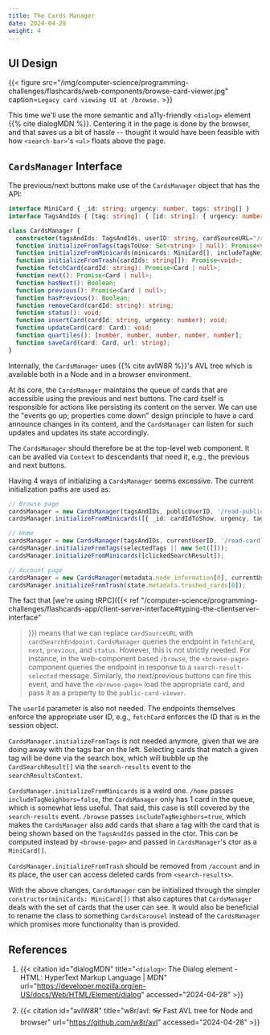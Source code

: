 ```yaml
---
title: The Cards Manager
date: 2024-04-28
weight: 4
---
```


## UI Design

{{< figure
  src="/img/computer-science/programming-challenges/flashcards/web-components/browse-card-viewer.jpg"
  caption=`Legacy card viewing UI at /browse.` >}}

This time we'll use the more semantic and a11y-friendly `<dialog>`
element {{% cite dialogMDN %}}. Centering it in the page is done by the
browser, and that saves us a bit of hassle -- thought it would have been
feasible with how `<search-bar>`'s `<ul>` floats above the page.

## `CardsManager` Interface

The previous/next buttons make use of the `CardsManager` object that has
the API:

```ts
interface MiniCard { _id: string; urgency: number, tags: string[] }
interface TagsAndIds { [tag: string]: { [id: string]: { urgency: number }} }

class CardsManager {
  constructor(tagsAndIds: TagsAndIds, userID: string, cardSourceURL="/read-card", minicards: MiniCard[] = []);
  function initializeFromTags(tagsToUse: Set<string> | null): Promise<void>;
  function initializeFromMinicards(minicards: MiniCard[], includeTagNeighbors=false): Promise<void>;
  function initializeFromTrash(cardIds: string[]): Promise<void>;
  function fetchCard(cardId: string): Promise<Card | null>;
  function next(): Promise<Card | null>;
  function hasNext(): Boolean;
  function previous(): Promise<Card | null>;
  function hasPrevious(): Boolean;
  function removeCard(cardId: string): string;
  function status(): void;
  function insertCard(cardId: string, urgency: number): void;
  function updateCard(card: Card): void;
  function quartiles(): [number, number, number, number, number];
  function saveCard(card: Card, url: string);
}
```

Internally, the `CardsManager` uses {{% cite avlW8R %}}'s AVL tree which
is available both in a Node and in a browser environment.

At its core, the `CardsManager` maintains the queue of cards that are
accessible using the previous and next buttons. The card itself is
responsible for actions like persisting its content on the server. We
can use the "events go up; properties come down" design principle to
have a card announce changes in its content, and the `CardsManager` can
listen for such updates and updates its state accordingly.

The `CardsManager` should therefore be at the top-level web component.
It can be availed via `Context` to descendants that need it, e.g., the
previous and next buttons.

Having 4 ways of initializing a `CardsManager` seems excessive. The
current initialization paths are used as:

```ts
// Browse page
cardsManager = new CardsManager(tagsAndIDs, publicUserID, '/read-public-card');
cardsManager.initializeFromMinicards([{ _id: cardIdToShow, urgency, tags}], includeTagNeighbors=true);

// Home
cardsManager = new CardsManager(tagsAndIDs, currentUserID, '/read-card', mini_cards);
cardsManager.initializeFromTags(selectedTags || new Set([]));
cardsManager.initializeFromMinicards([clickedSearchResult]);

// Account page
cardsManager = new CardsManager(metadata.node_information[0], currentUserID);
cardsManager.initializeFromTrash(state.metadata.trashed_cards[0]);
```

The fact that [we're using tRPC]({{< ref
"/computer-science/programming-challenges/flashcards-app/client-server-interface#typing-the-clientserver-interface"
>}}) means that we can replace `cardSourceURL` with
`cardSearchEndpoint`. `CardsManager` queries the endpoint in
`fetchCard`, `next`, `previous`, and `status`. However, this is not
strictly needed. For instance, in the web-component based `/browse`, the
`<browse-page>` component queries the endpoint in response to a
`search-result-selected` message. Similarly, the next/previous buttons
can fire this event, and have the `<browse-page>` load the appropriate
card, and pass it as a property to the `public-card-viewer`.

The `userId` parameter is also not needed. The endpoints themselves
enforce the appropriate user ID, e.g., `fetchCard` enforces the ID that
is in the session object.

`CardsManager.initializeFromTags` is not needed anymore, given that we
are doing away with the tags bar on the left. Selecting cards that match
a given tag will be done via the search box, which will bubble up the
`CardSearchResult[]` via the `search-results` event to the
`searchResultsContext`.

`CardsManager.initializeFromMinicards` is a weird one. `/home` passes
`includeTagNeighbors=false`, the `CardsManager` only has 1 card in the
queue, which is somewhat less useful. That said, this case is still
covered by the `search-results` event. `/browse` passes
`includeTagNeighbors=true`, which makes the `CardsManager` also add
cards that share a tag with the card that is being shown based on the
`TagsAndIds` passed in the ctor. This can be computed instead by
`<browse-page>` and passed in `CardsManager`'s ctor as a `MiniCard[]`.

`CardsManager.initializeFromTrash` should be removed from `/account` and
in its place, the user can access deleted cards from `<search-results>`.

With the above changes, `CardsManager` can be initialized through the
simpler `constructor(miniCards: MiniCard[])` that also captures that
`CardsManager` deals with the set of cards that the user can see. It
would also be beneficial to rename the class to something
`CardsCarousel` instead of the `CardsManager` which promises more
functionality than is provided.

## References

1. {{< citation
  id="dialogMDN"
  title="`<dialog>`: The Dialog element - HTML: HyperText Markup Language | MDN"
  url="https://developer.mozilla.org/en-US/docs/Web/HTML/Element/dialog"
  accessed="2024-04-28" >}}

1. {{< citation
  id="avlW8R"
  title="w8r/avl: :eyeglasses: Fast AVL tree for Node and browser"
  url="https://github.com/w8r/avl"
  accessed="2024-04-28" >}}
